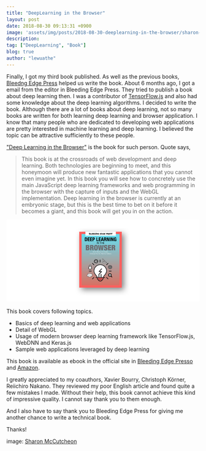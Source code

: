```yaml
---
title: "DeepLearning in the Browser"
layout: post
date: 2018-08-30 09:13:31 +0900
image: 'assets/img/posts/2018-08-30-deeplearning-in-the-browser/sharon-mccutcheon-532782-unsplash.jpg'
description:
tag: ["DeepLearning", "Book"]
blog: true
author: "lewuathe"
---
```


Finally, I got my third book published. As well as the previous books, [Bleedng Edge Press](https://bleedingedgepress.com/) helped us write the book. About 6 months ago, I got a email from the editor in Bleeding Edge Press. They tried to publish a book about deep learning then. 
I was a contributor of [TensorFlow.js](https://js.tensorflow.org/) and also had some knowledge about the deep learning algorithms. I decided to write the book. Although there are a lot of books about deep learning, not so many books are written for both learning deep learning and browser application. I know that many people who are dedicated to developing web applications are pretty interested in machine learning and deep learning. I believed the topic can be attractive sufficiently to these people. 

["Deep Learning in the Browser"](https://bleedingedgepress.com/product/deep-learning-in-the-browser/) is the book for such person. Quote says, 

> This book is at the crossroads of web development and deep learning. Both technologies are beginning to meet, and this honeymoon will produce new fantastic applications that you cannot even imagine yet.
> In this book you will see how to concretely use the main JavaScript deep learning frameworks and web programming in the browser with the capture of inputs and the WebGL implementation. Deep learning in the browser is currently at an embryonic stage, but this is the best time to bet on it before it becomes a giant, and this book will get you in on the action.

[![](assets/img/posts/2018-08-30-deeplearning-in-the-browser/deeplearning-in-the-browser.png)](https://bleedingedgepress.com/product/deep-learning-in-the-browser/)

This book covers following topics.

- Basics of deep learning and web applications
- Detail of WebGL
- Usage of modern browser deep learning framework like TensorFlow.js, WebDNN and Keras.js
- Sample web applications leveraged by deep learning

This book is available as ebook in the official site in [Bleeding Edge Presso](https://bleedingedgepress.com/product/deep-learning-in-the-browser/) and [Amazon](https://www.amazon.com/Deep-Learning-Browser-Xavier-Bourry-ebook/dp/B07GNZPP2P). 

I greatly appreciated to my coauthors, Xavier Bourry, Christoph Körner, Reiichiro Nakano. They reviewed my poor English article and found quite a few mistakes I made. Without their help, this book cannot achieve this kind of impressive quality. I cannot say thank you to them enough.

And I also have to say thank you to Bleeding Edge Press for giving me another chance to write a technical book. 

Thanks!

image: [Sharon McCutcheon](https://unsplash.com/photos/eMP4sYPJ9x0)